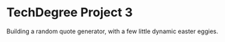 # TechDegree Project 3
Building a random quote generator, with a few little dynamic easter eggies. 
